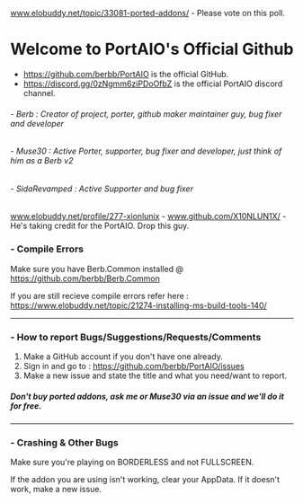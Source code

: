 www.elobuddy.net/topic/33081-ported-addons/ - Please vote on this poll.

# Welcome to PortAIO's Official Github
- https://github.com/berbb/PortAIO is the official GitHub.
- https://discord.gg/0zNgmm6ziPDoOfbZ is the official PortAIO discord channel.

###### - Berb : Creator of project, porter, github maker maintainer guy, bug fixer and developer
###### - Muse30 : Active Porter, supporter, bug fixer and developer, just think of him as a Berb v2
###### - SidaRevamped : Active Supporter and bug fixer
www.elobuddy.net/profile/277-xionlunix - www.github.com/X10NLUN1X/ - He's taking credit for the PortAIO. Drop this guy.

### - Compile Errors
Make sure you have Berb.Common installed @ https://github.com/berbb/Berb.Common

If you are still recieve compile errors refer here : https://www.elobuddy.net/topic/21274-installing-ms-build-tools-140/

---

### - How to report Bugs/Suggestions/Requests/Comments
1. Make a GitHub account if you don't have one already.
2. Sign in and go to : https://github.com/berbb/PortAIO/issues
3. Make a new issue and state the title and what you need/want to report.

##### Don't buy ported addons, ask me or Muse30 via an issue and we'll do it for free.

---

### - Crashing & Other Bugs
Make sure you're playing on BORDERLESS and not FULLSCREEN.

If the addon you are using isn't working, clear your AppData. If it doesn't work, make a new issue.
